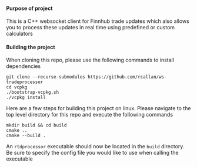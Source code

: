 #### Purpose of project

This is a C++ websocket client for Finnhub trade updates which also allows you to process these updates in real time using predefined or custom calculators

#### Building the project

When cloning this repo, please use the following commands to install dependencies

```
git clone --recurse-submodules https://github.com/rcallan/ws-tradeprocessor
cd vcpkg
./bootstrap-vcpkg.sh
./vcpkg install
```

Here are a few steps for building this project on linux. Please navigate to the top level directory for this repo and execute the following commands

```
mkdir build && cd build
cmake ..
cmake --build .
```

An `rtdprocessor` executable should now be located in the `build` directory. Be sure to specify the config file you would like to use when calling the executable